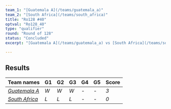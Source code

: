 ```yaml
---
team_1: "[Guatemala A](/teams/guatemala_a)"
team_2: "[South Africa](/teams/south_africa)"
title: "Ro128 #40"
optval: "Ro128_40"
type: "qualifier"
round: "Round of 128"
status: "Concluded"
excerpt: "[Guatemala A](/teams/guatemala_a) vs [South Africa](/teams/south_africa)"

---
```

## Results

| Team names | G1 | G2 | G3 | G4 | G5 | Score |
| -- | -- | -- | -- | -- | -- | -- |
| *[Guatemala A](/teams/guatemala_a)* | *W* | *W* | *W* | *-* | *-* | *3* |
| *[South Africa](/teams/south_africa)* | *L* | *L* | *L* | *-* | *-* | *0* |
